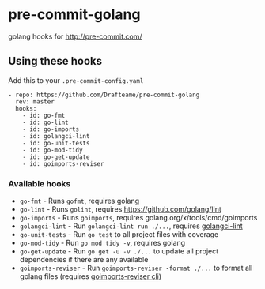 # pre-commit-golang

golang hooks for <http://pre-commit.com/>

## Using these hooks

Add this to your `.pre-commit-config.yaml`

    - repo: https://github.com/Drafteame/pre-commit-golang
      rev: master
      hooks:
        - id: go-fmt
        - id: go-lint
        - id: go-imports
        - id: golangci-lint
        - id: go-unit-tests
        - id: go-mod-tidy
        - id: go-get-update
        - id: goimports-reviser

### Available hooks

- `go-fmt` - Runs `gofmt`, requires golang
- `go-lint` - Runs `golint`, requires <https://github.com/golang/lint>
- `go-imports` - Runs `goimports`, requires golang.org/x/tools/cmd/goimports
- `golangci-lint` - Run `golangci-lint run ./...`, requires
  [golangci-lint](https://github.com/golangci/golangci-lint)
- `go-unit-tests` - Run `go test` to all project files with coverage
- `go-mod-tidy` - Run `go mod tidy -v`, requires golang
- `go-get-update` - Run `go get -u -v ./...` to update all project dependencies if there are any available
- `goimports-reviser` - Run `goimports-reviser -format ./...` to format all golang files (requires [goimports-reviser cli](https://github.com/incu6us/goimports-reviser))
